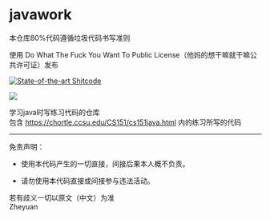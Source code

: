 # javawork

本仓库80%代码遵循垃圾代码书写准则<br>

使用 Do What The Fuck You Want To Public License（他妈的想干嘛就干嘛公共许可证）发布<br>

[![State-of-the-art Shitcode](https://img.shields.io/static/v1?label=State-of-the-art&message=Shitcode&color=7B5804)](https://github.com/trekhleb/state-of-the-art-shitcode)<br>

[![](http://www.wtfpl.net/wp-content/uploads/2012/12/wtfpl-badge-4.png)](http://www.wtfpl.net/)<br>


学习java时写练习代码的仓库<br>
包含 https://chortle.ccsu.edu/CS151/cs151java.html 内的练习所写的代码<br>

****

免责声明：

* 使用本代码产生的一切直接，间接后果本人概不负责。

* 请勿使用本代码直接或间接参与违法活动。

若有歧义一切以原文（中文）为准<br>
Zheyuan
